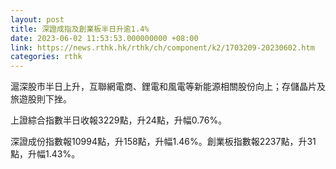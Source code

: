 ```yaml
---
layout: post
title: 深證成指及創業板半日升逾1.4%
date: 2023-06-02 11:53:53.000000000 +08:00
link: https://news.rthk.hk/rthk/ch/component/k2/1703209-20230602.htm
categories: rthk
---
```


滬深股市半日上升，互聯網電商、鋰電和風電等新能源相關股份向上；存儲晶片及旅遊股則下挫。

上證綜合指數半日收報3229點，升24點，升幅0.76%。

深證成份指數報10994點，升158點，升幅1.46%。創業板指數報2237點，升31點，升幅1.43%。

